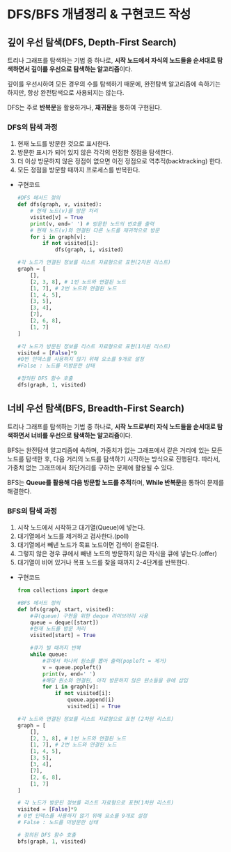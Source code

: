 # DFS/BFS 개념정리 & 구현코드 작성

## 깊이 우선 탐색(DFS, Depth-First Search)

트리나 그래프를 탐색하는 기법 중 하나로, **시작 노드에서 자식의 노드들을 순서대로 탐색하면서 깊이를 우선으로 탐색하는 알고리즘**이다.

깊이를 우선시하여 모든 경우의 수를 탐색하기 때문에, 완전탐색 알고리즘에 속하기는 하지만, 항상 완전탐색으로 사용되지는 않는다.

DFS는 주로 **반복문**을 활용하거나, **재귀문**을 통하여 구현된다.

### DFS의 탐색 과정

1. 현재 노드를 방문한 것으로 표시한다.
2. 방문한 표시가 되어 있지 않은 각각의 인접한 정점을 탐색한다.
3. 더 이상 방문하지 않은 정점이 없으면 이전 정점으로 역추적(backtracking) 한다.
4. 모든 정점을 방문할 때까지 프로세스를 반복한다.

- 구현코드
  ```python
  #DFS 메서드 정의
  def dfs(graph, v, visited):
      # 현재 노드(v)를 방문 처리
      visited[v] = True
      print(v, end=' ') # 방문한 노드의 번호를 출력
      # 현재 노드(v)와 연결된 다른 노드를 재귀적으로 방문
      for i in graph[v]:
          if not visited[i]:
              dfs(graph, i, visited)

  #각 노드가 연결된 정보를 리스트 자료형으로 표현(2차원 리스트)
  graph = [
      [],
      [2, 3, 8], # 1번 노드와 연결된 노드
      [1, 7], # 2번 노드와 연결된 노드
      [1, 4, 5],
      [3, 5],
      [3, 4],
      [7],
      [2, 6, 8],
      [1, 7]
  ]

  #각 노드가 방문된 정보를 리스트 자료형으로 표현(1차원 리스트)
  visited = [False]*9
  #0번 인덱스를 사용하지 않기 위해 요소를 9개로 설정
  #False : 노드를 미방문한 상태

  #정의된 DFS 함수 호출
  dfs(graph, 1, visited)
  ```

## 너비 우선 탐색(BFS, Breadth-First Search)

트리나 그래프를 탐색하는 기법 중 하나로, **시작 노드로부터 자식 노드들을 순서대로 탐색하면서 너비를 우선으로 탐색하는 알고리즘**이다.

BFS는 완전탐색 알고리즘에 속하며, 가중치가 없는 그래프에서 같은 거리에 있는 모든 노드를 탐색한 후, 다음 거리의 노드를 탐색하기 시작하는 방식으로 진행된다. 따라서, 가중치 없는 그래프에서 최단거리를 구하는 문제에 활용될 수 있다.

BFS는 **Queue를 활용해 다음 방문할 노드를 추적**하며, **While 반복문**을 통하여 문제를 해결한다.

### BFS의 탐색 과정

1. 시작 노드에서 시작하고 대기열(Queue)에 넣는다.
2. 대기열에서 노드를 제거하고 검사한다.(poll)
3. 대기열에서 빼낸 노드가 목표 노드이면 검색이 완료된다.
4. 그렇지 않은 경우 큐에서 빼낸 노드의 방문하지 않은 자식을 큐에 넣는다.(offer)
5. 대기열이 비어 있거나 목표 노드를 찾을 때까지 2-4단계를 반복한다.

- 구현코드
  ```python
  from collections import deque

  #BFS 메서드 정의
  def bfs(graph, start, visited):
      #큐(queue) 구현을 위한 deque 라이브러리 사용
      queue = deque([start])
      #현재 노드를 방문 처리
      visited[start] = True

      #큐가 빌 때까지 반복
      while queue:
          #큐에서 하나의 원소를 뽑아 출력(popleft = 제거)
          v = queue.popleft()
          print(v, end=' ')
          #해당 원소와 연결된, 아직 방문하지 않은 원소들을 큐에 삽입
          for i in graph[v]:
              if not visited[i]:
                  queue.append(i)
                  visited[i] = True

  #각 노드와 연결된 정보를 리스트 자료형으로 표현 (2차원 리스트)
  graph = [
      [],
      [2, 3, 8], # 1번 노드와 연결된 노드
      [1, 7], # 2번 노드와 연결된 노드
      [1, 4, 5],
      [3, 5],
      [3, 4],
      [7],
      [2, 6, 8],
      [1, 7]
  ]

  # 각 노드가 방문된 정보를 리스트 자료형으로 표현(1차원 리스트)
  visited = [False]*9
  # 0번 인덱스를 사용하지 않기 위해 요소를 9개로 설정
  # False : 노드를 미방문한 상태

  # 정의된 DFS 함수 호출
  bfs(graph, 1, visited)
  ```
